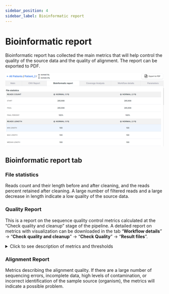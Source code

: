 ```yaml
---
sidebar_position: 4
sidebar_label: Bioinformatic report
---
```


# Bioinformatic report

Bioinformatic report has collected the main metrics that will help control the quality of the source data and the quality of alignment. The report can be exported to PDF.

![Bioinformatic report](/img/eng/35-bioinformatic-report.png)

## Bioinformatic report tab

### File statistics

Reads count and their length before and after cleaning, and the reads percent retained after cleaning. A large number of filtered reads and a large decrease in length indicate a low quality of the source data.

### Quality Report

This is a report on the sequence quality control metrics calculated at the “Check quality and cleanup” stage of the pipeline.
A detailed report on metrics with visualization can be downloaded in the tab “**Workflow details**” -> “**Check quality and cleanup**” -> “**Check Quality**” -> “**Result files**”.

<details>
<summary>Click to see description of metrics and thresholds</summary>

#### Description of metrics and thresholds

<table>
  <tr>
   <td>Metric
   </td>
   <td>Description
   </td>
   <td>Threshold
   </td>
  </tr>
  <tr>
   <td>Total sequences
   </td>
   <td>Number of sequences
   </td>
   <td>>200 000
   </td>
  </tr>
  <tr>
   <td>Length distribution
   </td>
   <td>Sequence length distribution
   </td>
   <td>Short sequences percent &lt; 25%, short sequence length ≤ 20
   </td>
  </tr>
  <tr>
   <td>Tiles sequence quality
   </td>
   <td>Number of tiles
   </td>
   <td>Number of tile bad quality cells with maximum deviation 1,165 &lt; 7
   </td>
  </tr>
  <tr>
   <td>First base sequence quality
   </td>
   <td>First nucleotides quality
   </td>
   <td>10% of the lowest quality first bases (3 nucleotides) are of quality > 20
   </td>
  </tr>
  <tr>
   <td>Middle base sequence quality
   </td>
   <td>Middle nucleotides quality
   </td>
   <td>10% of the lowest quality middle bases are of quality > 20
   </td>
  </tr>
  <tr>
   <td>Last base sequence quality
   </td>
   <td>Last nucleotides quality
   </td>
   <td>10% of the lowest quality last bases (3 nucleotides) are of quality > 20
   </td>
  </tr>
  <tr>
   <td>Overrepresented sequences
   </td>
   <td>Overrepresented sequences
   </td>
   <td>Overrepresented sequences percent &lt; 1
   </td>
  </tr>
  <tr>
   <td>Adapter contaminated
   </td>
   <td>Adapter sequence contamination
   </td>
   <td>Adapter contaminated percent &lt; 1
   </td>
  </tr>
  <tr>
   <td>Base N content
   </td>
   <td>Number of N among bases
   </td>
   <td>N content percent &lt; 20
   </td>
  </tr>
  <tr>
   <td>GC content
   </td>
   <td>GC content
   </td>
   <td>Presence of one GC peak
   </td>
  </tr>
  <tr>
   <td>Base sequence content
   </td>
   <td>AT/GC ratio
   </td>
   <td>Average difference between A and T &lt; 1%, maximum difference &lt; 20%. Average difference between G and C &lt; 1%, maximum difference &lt; 20%.
   </td>
  </tr>
</table>

</details>

### Alignment Report

Metrics describing the alignment quality. If there are a large number of sequencing errors, incomplete data, high levels of contamination, or incorrect identification of the sample source (organism), the metrics will indicate a possible problem.
